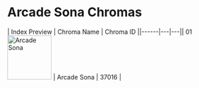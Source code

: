 # Arcade Sona Chromas

| Index  Preview | Chroma Name | Chroma ID ||------|---|---|| 01  <img src='https://raw.communitydragon.org/latest/plugins/rcp-be-lol-game-data/global/default/v1/champion-chroma-images/37/37016.png' alt='Arcade Sona' width='100'> | Arcade Sona | 37016 |